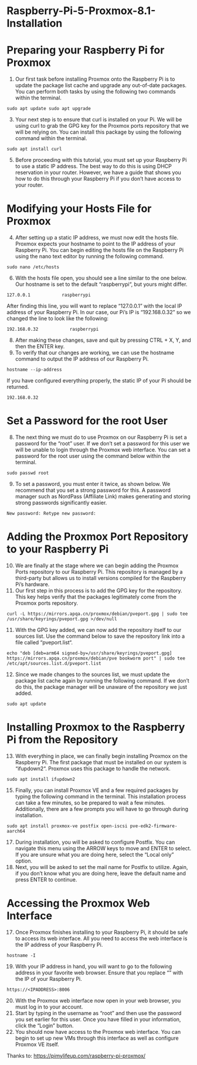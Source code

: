 # Raspberry-Pi-5-Proxmox-8.1-Installation

# Preparing your Raspberry Pi for Proxmox
1. Our first task before installing Proxmox onto the Raspberry Pi is to update the package list cache and upgrade any out-of-date packages.
You can perform both tasks by using the following two commands within the terminal.

`sudo apt update
sudo apt upgrade`

3. Your next step is to ensure that curl is installed on your Pi. We will be using curl to grab the GPG key for the Proxmox ports repository that we will be relying on.
You can install this package by using the following command within the terminal.

`sudo apt install curl`

5. Before proceeding with this tutorial, you must set up your Raspberry Pi to use a static IP address.
The best way to do this is using DHCP reservation in your router. However, we have a guide that shows you how to do this through your Raspberry Pi if you don’t have access to your router.

# Modifying your Hosts File for Proxmox
4. After setting up a static IP address, we must now edit the hosts file. Proxmox expects your hostname to point to the IP address of your Raspberry Pi.
You can begin editing the hosts file on the Raspberry Pi using the nano text editor by running the following command.

`sudo nano /etc/hosts`

6. With the hosts file open, you should see a line similar to the one below. Our hostname is set to the default “raspberrypi“, but yours might differ.

`127.0.0.1            raspberrypi`

After finding this line, you will want to replace “127.0.0.1” with the local IP address of your Raspberry Pi.
In our case, our Pi’s IP is “192.168.0.32” so we changed the line to look like the following:

`192.168.0.32            raspberrypi`

8. After making these changes, save and quit by pressing CTRL + X, Y, and then the ENTER key.
9. To verify that our changes are working, we can use the hostname command to output the IP address of our Raspberry Pi.

`hostname --ip-address`

If you have configured everything properly, the static IP of your Pi should be returned.

`192.168.0.32`


# Set a Password for the root User
8. The next thing we must do to use Proxmox on our Raspberry Pi is set a password for the “root” user. If we don’t set a password for this user we will be unable to login through the Proxmox web interface.
You can set a password for the root user using the command below within the terminal.

`sudo passwd root`

9. To set a password, you must enter it twice, as shown below. We recommend that you set a strong password for this.
A password manager such as NordPass (Affiliate Link) makes generating and storing strong passwords significantly easier.

`New password:
Retype new password:`


# Adding the Proxmox Port Repository to your Raspberry Pi
10. We are finally at the stage where we can begin adding the Proxmox Ports repository to our Raspberry Pi. This repository is managed by a third-party but allows us to install versions compiled for the Raspberry Pi’s hardware.
11. Our first step in this process is to add the GPG key for the repository. This key helps verify that the packages legitimately come from the Proxmox ports repository.

`curl -L https://mirrors.apqa.cn/proxmox/debian/pveport.gpg | sudo tee /usr/share/keyrings/pveport.gpg >/dev/null`

11. With the GPG key added, we can now add the repository itself to our sources list.
Use the command below to save the repository link into a file called “pveport.list“.

`echo "deb [deb=arm64 signed-by=/usr/share/keyrings/pveport.gpg] https://mirrors.apqa.cn/proxmox/debian/pve bookworm port" | sudo tee  /etc/apt/sources.list.d/pveport.list`

12. Since we made changes to the sources list, we must update the package list cache again by running the following command.
If we don’t do this, the package manager will be unaware of the repository we just added.

`sudo apt update`


# Installing Proxmox to the Raspberry Pi from the Repository
13. With everything in place, we can finally begin installing Proxmox on the Raspberry Pi.
The first package that must be installed on our system is “ifupdown2“. Proxmox uses this package to handle the network.

`sudo apt install ifupdown2`

15. Finally, you can install Proxmox VE and a few required packages by typing the following command in the terminal.
This installation process can take a few minutes, so be prepared to wait a few minutes. Additionally, there are a few prompts you will have to go through during installation.

`sudo apt install proxmox-ve postfix open-iscsi pve-edk2-firmware-aarch64`

17. During installation, you will be asked to configure Postfix. You can navigate this menu using the ARROW keys to move and ENTER to select.
If you are unsure what you are doing here, select the “Local only” option.
18. Next, you will be asked to set the mail name for Postfix to utilize.
Again, if you don’t know what you are doing here, leave the default name and press ENTER to continue.

# Accessing the Proxmox Web Interface
17. Once Proxmox finishes installing to your Raspberry Pi, it should be safe to access its web interface.
All you need to access the web interface is the IP address of your Raspberry Pi.

`hostname -I`

19. With your IP address in hand, you will want to go to the following address in your favorite web browser.
Ensure that you replace “<IPADDRESS>” with the IP of your Raspberry Pi.

`https://<IPADDRESS>:8006`

20. With the Proxmox web interface now open in your web browser, you must log in to your account.
21. Start by typing in the username as “root” and then use the password you set earlier for this user.
Once you have filled in your information, click the “Login” button.
20. You should now have access to the Proxmox web interface.
You can begin to set up new VMs through this interface as well as configure Proxmox VE itself.

Thanks to: https://pimylifeup.com/raspberry-pi-proxmox/
